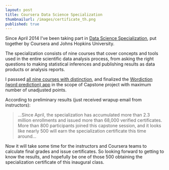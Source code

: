 ```yaml
---
layout: post
title: Coursera Data Science Specialization
thumbnailurl: /images/certificate_th.png
published: true
---
```


Since April 2014 I've been taking part in [Data Science Specialization](https://www.coursera.org/specialization/jhudatascience/1 "Data Science Specialization"), put together by Coursera and Johns Hopkins University.

The specialization consists of nine courses that cover concepts and tools used in the entire scientific data analysis process, from asking the right questions to making statistical inferences and publishing results as data products or analysis reports.

I passsed [all nine courses with distinction](https://www.coursera.org/user/i/1edc8d3ef9cd19db7707129ae7827eb7), and finalized the [Wordiction (word prediction) app](/apps/wordiction "Wordiction (word prediction) app") in the scope of Capstone project with maximum number of unadjusted points.

According to preliminary results (just received wrapup email from instructors):

> ...Since April, the specialization has accumulated more than 2.3 million enrollments and issued more than 68,000 verified certificates. More than 800 participants joined this capstone session, and it looks like nearly 500 will earn the specialization certificate this time around...

Now it will take some time for the instructors and Coursera teams to calculate final grades and issue certificates. So looking forward to getting to know the results, and hopefully be one of those 500 obtaining the specialization certificate of this inaugural class.
